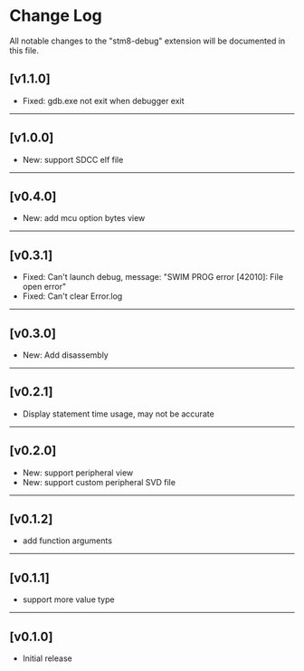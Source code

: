# Change Log

All notable changes to the "stm8-debug" extension will be documented in this file.

## [v1.1.0]
- Fixed: gdb.exe not exit when debugger exit
***

## [v1.0.0]
- New: support SDCC elf file
***

## [v0.4.0]
- New: add mcu option bytes view
***

## [v0.3.1]
- Fixed: Can't launch debug, message: "SWIM PROG error [42010]: File open error"
- Fixed: Can't clear Error.log
***

## [v0.3.0]
- New: Add disassembly
***

## [v0.2.1]
- Display statement time usage, may not be accurate
***

## [v0.2.0]
- New: support peripheral view
- New: support custom peripheral SVD file
***

## [v0.1.2]
- add function arguments
***

## [v0.1.1]
- support more value type
***

## [v0.1.0]
- Initial release